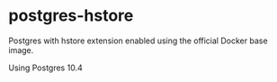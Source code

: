 postgres-hstore
===============

Postgres with hstore extension enabled using the official Docker base image.

Using Postgres 10.4